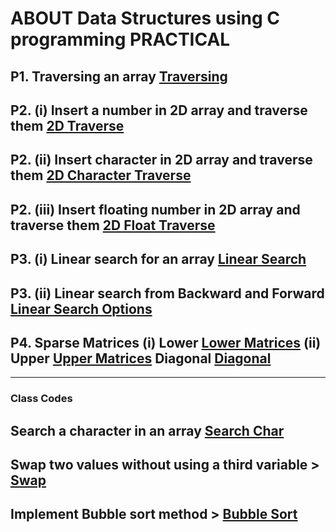 # ABOUT Data Structures using C programming PRACTICAL

## P1. Traversing an array [Traversing](/traverseArray.c)

## P2. (i) Insert a number in 2D array and traverse them [2D Traverse](/2DTraverse.c)

## P2. (ii) Insert character in 2D array and traverse them [2D Character Traverse](/insert2DTraverse.c)

## P2. (iii) Insert floating number in 2D array and traverse them [2D Float Traverse](/insert2DFTraverse.c)

## P3. (i) Linear search for an array [Linear Search](/linearSearch.c)

## P3. (ii) Linear search from Backward and Forward [Linear Search Options](/linearSearchBackFor.c)

## P4. Sparse Matrices (i) Lower [Lower Matrices](/sparseLower.c) (ii) Upper [Upper Matrices](/sparseUpper.c) Diagonal [Diagonal](/diagonalSparse.c)

_________________________________________________________________________

### Class Codes

## Search a character in an array [Search Char](/searchChar.c)

## Swap two values without using a third variable > [Swap](/swapnoVar.c)

## Implement Bubble sort method > [Bubble Sort](/bubSort.c)
